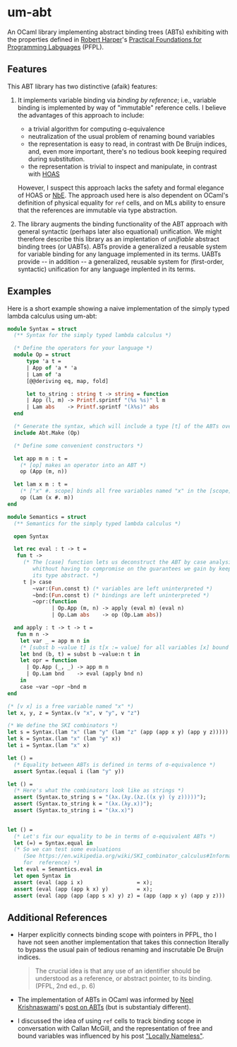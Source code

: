 # um-abt

An OCaml library implementing abstract binding trees (ABTs) exhibiting with the
properties defined in [Robert Harper](https://www.cs.cmu.edu/~rwh/pfpl/)'s
[Practical Foundations for Programming Labguages](https://www.cs.cmu.edu/~rwh/pfpl/)
(PFPL).

## Features

This ABT library has two distinctive (afaik) features:

1. It implements variable binding via *binding by reference*; i.e., variable
   binding is implemented by way of "immutable" reference cells. I believe the
   advantages of this approach to include:

   - a trivial algorithm for computing ɑ-equivalence
   - neutralization of the usual problem of renaming bound variables
   - the representation is easy to read, in contrast with De Bruijn indices,
     and, even more important, there's no tedious book keeping required during
     substitution.
   - the representation is trivial to inspect and manipulate, in contrast with
     [HOAS][]

   However, I suspect this approach lacks the safety and formal elegance of HOAS
   or [NbE](https://en.wikipedia.org/wiki/Normalisation_by_evaluation). The
   approach used here is also dependent on OCaml's definition of physical
   equality for `ref` cells, and on MLs ability to ensure that the references
   are immutable via type abstraction.

2. The library augments the binding functionality of the ABT approach with
   general syntactic (perhaps later also equational) unification. We might
   therefore describe this library as an implentation of *unifiable* abstract
   binding trees (or UABTs). ABTs provide a generalized a reusable system for
   variable binding for any language implemented in its terms. UABTs provide --
   in addition -- a generalized, reusable system for (first-order, syntactic)
   unification for any language implented in its terms.

[HOAS]: https://en.wikipedia.org/wiki/Higher-order_abstract_syntax

## Examples

Here is a short example showing a naive implementation of the simply typed
lambda calculus using um-abt:

```ocaml
module Syntax = struct
  (** Syntax for the simply typed lambda calculus *)

  (* Define the operators for your language *)
  module Op = struct
      type 'a t =
      | App of 'a * 'a
      | Lam of 'a
      [@@deriving eq, map, fold]

      let to_string : string t -> string = function
      | App (l, m) -> Printf.sprintf "(%s %s)" l m
      | Lam abs    -> Printf.sprintf "(λ%s)" abs
  end

  (* Generate the syntax, which will include a type [t] of the ABTs over the operators **)
  include Abt.Make (Op)

  (* Define some convenient constructors *)

  let app m n : t = 
    (* [op] makes an operator into an ABT *)
    op (App (m, n))

  let lam x m : t = 
    (* ["x" #. scope] binds all free variables named "x" in the [scope] *)
    op (Lam (x #. m))
end

module Semantics = struct
  (** Semantics for the simply typed lambda calculus *)

  open Syntax

  let rec eval : t -> t =
   fun t -> 
     (* The [case] function lets us deconstruct the ABT by case analysis,
        whithout having to compromise on the guarantees we gain by keeping 
        its type abstract. *)
     t |> case 
        ~var:(Fun.const t) (* variables are left uninterpreted *)
        ~bnd:(Fun.const t) (* bindings are left uninterpreted *)
        ~opr:(function
              | Op.App (m, n) -> apply (eval m) (eval n)
              | Op.Lam abs    -> op (Op.Lam abs))

  and apply : t -> t -> t =
   fun m n ->
    let var _ = app m n in
    (* [subst b ~value t] is t[x := value] for all variables [x] bound to [b] *)
    let bnd (b, t) = subst b ~value:n t in
    let opr = function
      | Op.App (_, _) -> app m n
      | Op.Lam bnd    -> eval (apply bnd n)
    in
    case ~var ~opr ~bnd m
end

(* [v x] is a free variable named "x" *)
let x, y, z = Syntax.(v "x", v "y", v "z")

(* We define the SKI combinators *)
let s = Syntax.(lam "x" (lam "y" (lam "z" (app (app x y) (app y z)))))
let k = Syntax.(lam "x" (lam "y" x))
let i = Syntax.(lam "x" x)

let () =
  (* Equality between ABTs is defined in terms of ɑ-equivalence *)
  assert Syntax.(equal i (lam "y" y))

let () = 
  (* Here's what the combinators look like as strings *)
  assert (Syntax.to_string s = "(λx.(λy.(λz.((x y) (y z)))))");
  assert (Syntax.to_string k = "(λx.(λy.x))");
  assert (Syntax.to_string i = "(λx.x)")
  

let () =
  (* Let's fix our equality to be in terms of ɑ-equivalent ABTs *)
  let (=) = Syntax.equal in
  (* So we can test some evaluations 
     (See https://en.wikipedia.org/wiki/SKI_combinator_calculus#Informal_description 
     for  reference) *)
  let eval = Semantics.eval in
  let open Syntax in
  assert (eval (app i x)                 = x);
  assert (eval (app (app k x) y)         = x);
  assert (eval (app (app (app s x) y) z) = (app (app x y) (app y z)))
```

## Additional References

- Harper explicitly connects binding scope with pointers in PFPL, tho I have not
  seen another implementation that takes this connection literally to bypass the
  usual pain of tedious renaming and inscrutable De Bruijn indices.

  > The crucial idea is that any use of an identifier should be understood as a
  > reference, or abstract pointer, to its binding. (PFPL, 2nd ed., p. 6)

- The implementation of ABTs in OCaml was informed by [Neel
  Krishnaswami](https://www.cl.cam.ac.uk/~nk480/)'s [post on
  ABTs](https://semantic-domain.blogspot.com/2015/03/abstract-binding-trees.html)
  (but is substantialy different).

- I discussed the idea of using `ref` cells to track binding scope in
  conversation with Callan McGill, and the representation of free and bound
  variables was influenced by his  post ["Locally
  Nameless"](https://boarders.github.io/posts/locally-nameless.html).
